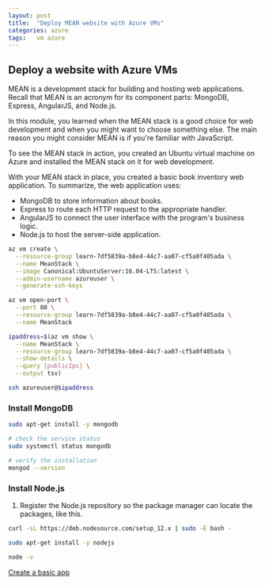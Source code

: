 ```yaml
---
layout: post
title:  "Deploy MEAN website with Azure VMs"
categories: azure
tags:   vm azure
---
```


## Deploy a website with Azure VMs

MEAN is a development stack for building and hosting web applications. Recall that MEAN is an acronym for its component parts: MongoDB, Express, AngularJS, and Node.js.

In this module, you learned when the MEAN stack is a good choice for web development and when you might want to choose something else. The main reason you might consider MEAN is if you're familiar with JavaScript.

To see the MEAN stack in action, you created an Ubuntu virtual machine on Azure and installed the MEAN stack on it for web development.

With your MEAN stack in place, you created a basic book inventory web application. To summarize, the web application uses:

- MongoDB to store information about books.
- Express to route each HTTP request to the appropriate handler.
- AngularJS to connect the user interface with the program's business logic.
- Node.js to host the server-side application.

```bash
az vm create \
  --resource-group learn-7df5839a-b8e4-44c7-aa07-cf5a0f405ada \
  --name MeanStack \
  --image Canonical:UbuntuServer:16.04-LTS:latest \
  --admin-username azureuser \
  --generate-ssh-keys

az vm open-port \
  --port 80 \
  --resource-group learn-7df5839a-b8e4-44c7-aa07-cf5a0f405ada \
  --name MeanStack

ipaddress=$(az vm show \
  --name MeanStack \
  --resource-group learn-7df5839a-b8e4-44c7-aa07-cf5a0f405ada \
  --show-details \
  --query [publicIps] \
  --output tsv)

ssh azureuser@$ipaddress
```

### Install MongoDB

```bash
sudo apt-get install -y mongodb

# check the service status
sudo systemctl status mongodb

# verify the installation
mongod --version
```

### Install Node.js

1. Register the Node.js repository so the package manager can locate the packages, like this.


```bash
curl -sL https://deb.nodesource.com/setup_12.x | sudo -E bash -

sudo apt-get install -y nodejs

node -v
```

[Create a basic app](https://docs.microsoft.com/en-us/learn/modules/build-a-web-app-with-mean-on-a-linux-vm/6-create-a-basic-app)